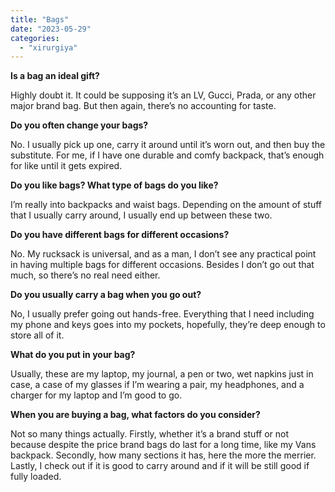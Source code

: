 ```yaml
---
title: "Bags"
date: "2023-05-29"
categories: 
  - "xirurgiya"
---
```


**Is a bag an ideal gift?**

Highly doubt it. It could be supposing it’s an LV, Gucci, Prada, or any other major brand bag. But then again, there’s no accounting for taste.

**Do you often change your bags?**

No. I usually pick up one, carry it around until it’s worn out, and then buy the substitute. For me, if I have one durable and comfy backpack, that’s enough for like until it gets expired.

**Do you like bags? What type of bags do you like?**

I’m really into backpacks and waist bags. Depending on the amount of stuff that I usually carry around, I usually end up between these two.

**Do you have different bags for different occasions?**

No. My rucksack is universal, and as a man, I don’t see any practical point in having multiple bags for different occasions. Besides I don’t go out that much, so there’s no real need either.

**Do you usually carry a bag when you go out?**

No, I usually prefer going out hands-free. Everything that I need including my phone and keys goes into my pockets, hopefully, they’re deep enough to store all of it.

**What do you put in your bag?**

Usually, these are my laptop, my journal, a pen or two, wet napkins just in case, a case of my glasses if I’m wearing a pair, my headphones, and a charger for my laptop and I’m good to go.

**When you are buying a bag, what factors do you consider?**

Not so many things actually. Firstly, whether it’s a brand stuff or not because despite the price brand bags do last for a long time, like my Vans backpack. Secondly, how many sections it has, here the more the merrier. Lastly, I check out if it is good to carry around and if it will be still good if fully loaded.
